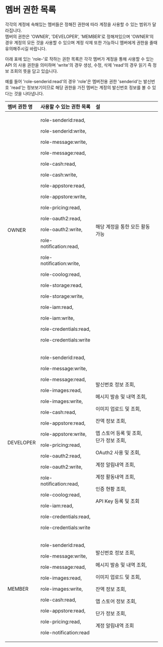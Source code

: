 # 멤버 권한 목록

각각의 계정에 속해있는 멤버들은 정해진 권한에 따라 계정을 사용할 수 있는 범위가 달라집니다.  
멤버의 권한은 'OWNER', 'DEVELOPER', 'MEMBER'로 정해져있으며 'OWNER'의 경우 계정의 모든 것을 사용할 수 있으며 계정 삭제 또한 가능하니 멤버에게 권한을 줄때 유의해주시길 바랍니다.

아래 표에 있는 'role-'로 작하는 권한 목록은 각각 멤버가 계정을 통해 사용할 수 있는 API 의 사용 권한을 의미하며 'write'의 경우 생성, 수정, 삭제 'read'의 경우 읽기 즉 정보 조회의 뜻을 담고 있습니다.

예를 들어 'role-senderid:read'의 경우 'role'은 멤버전용 권한 'senderid'는 발신번호 'read'는 정보보기이므로 해당 권한을 가진 멤버는 계정의 발신번호 정보를 볼 수 있다는 것을 나타냅니다.

<table>
  <thead>
    <tr>
      <th style="text-align:left">&#xBA64;&#xBC84; &#xAD8C;&#xD55C; &#xBA85;</th>
      <th style="text-align:left">&#xC0AC;&#xC6A9;&#xD560; &#xC218; &#xC788;&#xB294; &#xAD8C;&#xD55C; &#xBAA9;&#xB85D;</th>
      <th
      style="text-align:left">&#xC124;</th>
    </tr>
  </thead>
  <tbody>
    <tr>
      <td style="text-align:left">OWNER</td>
      <td style="text-align:left">
        <p>role-senderid:read,</p>
        <p>role-senderid:write,</p>
        <p>role-message:write,</p>
        <p>role-message:read,</p>
        <p>role-cash:read,</p>
        <p>role-cash:write,</p>
        <p>role-appstore:read,</p>
        <p>role-appstore:write,</p>
        <p>role-pricing:read,</p>
        <p>role-oauth2:read,</p>
        <p>role-oauth2:write,</p>
        <p>role-notification:read,</p>
        <p>role-notification:write,</p>
        <p>role-coolog:read,</p>
        <p>role-storage:read,</p>
        <p>role-storage:write,</p>
        <p>role-iam:read,</p>
        <p>role-iam:write,</p>
        <p>role-credentials:read,</p>
        <p>role-credentials:write</p>
      </td>
      <td style="text-align:left">&#xD574;&#xB2F9; &#xACC4;&#xC815;&#xC744; &#xD1B5;&#xD55C; &#xBAA8;&#xB4E0;
        &#xD65C;&#xB3D9; &#xAC00;&#xB2A5;</td>
    </tr>
    <tr>
      <td style="text-align:left">DEVELOPER</td>
      <td style="text-align:left">
        <p>role-senderid:read,</p>
        <p>role-message:write,</p>
        <p>role-message:read,</p>
        <p>role-images:read,</p>
        <p>role-images:write,</p>
        <p>role-cash:read,</p>
        <p>role-appstore:read,</p>
        <p>role-appstore:write,</p>
        <p>role-pricing:read,</p>
        <p>role-oauth2:read,</p>
        <p>role-oauth2:write,</p>
        <p>role-notification:read,</p>
        <p>role-coolog:read,</p>
        <p>role-iam:read,</p>
        <p>role-credentials:read,</p>
        <p>role-credentials:write</p>
      </td>
      <td style="text-align:left">
        <p>&#xBC1C;&#xC2E0;&#xBC88;&#xD638; &#xC815;&#xBCF4; &#xC870;&#xD68C;,</p>
        <p>&#xBA54;&#xC2DC;&#xC9C0; &#xBC1C;&#xC1A1; &#xBC0F; &#xB0B4;&#xC5ED; &#xC870;&#xD68C;,</p>
        <p>&#xC774;&#xBBF8;&#xC9C0; &#xC5C5;&#xB85C;&#xB4DC; &#xBC0F; &#xC870;&#xD68C;,</p>
        <p>&#xC794;&#xC561; &#xC815;&#xBCF4; &#xC870;&#xD68C;,</p>
        <p>&#xC571; &#xC2A4;&#xD1A0;&#xC5B4; &#xB4F1;&#xB85D; &#xBC0F; &#xC870;&#xD68C;,
          <br
          />&#xB2E8;&#xAC00; &#xC815;&#xBCF4; &#xC870;&#xD68C;,</p>
        <p>OAuth2 &#xC0AC;&#xC6A9; &#xBC0F; &#xC870;&#xD68C;,</p>
        <p>&#xACC4;&#xC815; &#xC54C;&#xB9BC;&#xB0B4;&#xC5ED; &#xC870;&#xD68C;,</p>
        <p>&#xACC4;&#xC815; &#xD65C;&#xB3D9;&#xB0B4;&#xC5ED; &#xC870;&#xD68C;,</p>
        <p>&#xC778;&#xC99D; &#xD604;&#xD669; &#xC870;&#xD68C;,</p>
        <p>API Key &#xB4F1;&#xB85D; &#xBC0F; &#xC870;&#xD68C;</p>
      </td>
    </tr>
    <tr>
      <td style="text-align:left">MEMBER</td>
      <td style="text-align:left">
        <p>role-senderid:read,</p>
        <p>role-message:write,</p>
        <p>role-message:read,</p>
        <p>role-images:read,</p>
        <p>role-images:write,</p>
        <p>role-cash:read,</p>
        <p>role-appstore:read,</p>
        <p>role-pricing:read,</p>
        <p>role-notification:read</p>
      </td>
      <td style="text-align:left">
        <p>&#xBC1C;&#xC2E0;&#xBC88;&#xD638; &#xC815;&#xBCF4; &#xC870;&#xD68C;,</p>
        <p>&#xBA54;&#xC2DC;&#xC9C0; &#xBC1C;&#xC1A1; &#xBC0F; &#xB0B4;&#xC5ED; &#xC870;&#xD68C;,</p>
        <p>&#xC774;&#xBBF8;&#xC9C0; &#xC5C5;&#xB85C;&#xB4DC; &#xBC0F; &#xC870;&#xD68C;,</p>
        <p>&#xC794;&#xC561; &#xC815;&#xBCF4; &#xC870;&#xD68C;,</p>
        <p>&#xC571; &#xC2A4;&#xD1A0;&#xC5B4; &#xC815;&#xBCF4; &#xC870;&#xD68C;,</p>
        <p>&#xB2E8;&#xAC00; &#xC815;&#xBCF4; &#xC870;&#xD68C;,</p>
        <p>&#xACC4;&#xC815; &#xC54C;&#xB9BC;&#xB0B4;&#xC5ED; &#xC870;&#xD68C;</p>
      </td>
    </tr>
  </tbody>
</table>